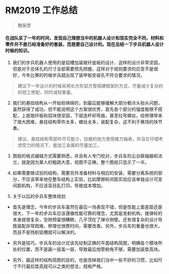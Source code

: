 # RM2019 工作总结
> 魏昊罡

#### 在战队呆了一年的时间，发现自己理想当中的机器人设计和现实完全不同，材料和零件并不是已经准备好的套装，而是要自己设计的。现在总结一下步兵机器人设计时候的知识。

1. 我们的步兵机器人使用的是铝槽加装玻纤底板的设计，这样的设计非常坚固，但是对于总体孔的尺寸全部需要预先把握，这样对于规则要求的应变不是很好，今年比赛的时候步兵就出现了装甲板安装孔不符合要求的情况。
>建议下一年设计的时候采用长方形铝方管搭建框架的方式，尽量减少复杂的的钳工修配，同时减轻重量。

2. 我们的悬挂结构从一开始软绵绵的，到最后能够缓解大部分都点头抬头问题，虽然获得了成功，但不能说明这个方案很优秀，首先各个部分的强度极限不搭配，上层玻纤板和铝块很坚固，下层连杆却弯曲，甚至拉弯螺丝，给修理带来了很大困难，悬挂结构零件太多，螺丝太多，装配复杂，这不利于赛场的快节奏。

>建议，悬挂结构零部件尽可能少，铰接的地方使用推力轴承，并且在仔细考虑受力的情况下，能加工金属的尽量加工。

3. 图纸的格式编辑方式需要熟悉，并且有人专门校对，步兵车的云台联轴器和法兰，就是因为某人的粗疏大意，视图不正确，整个图纸只显示了一半。

4. 如果需要做试验的结构，需要另外准备材料与相应的安装，需要分离系统的部分，不应该草率地在整车结构上实验，比如摩擦轮间距实验应该单独设计可变间距机构，不应该盲目乱打印。导致成本增加。

5. 关于以后的步兵车整体规划
- 首先是理念，今年的步兵车虽然在最后一场表现不错，但是性能上面差距还是很大，下一年的步兵车应该遵循性能可靠的理念，尤其是发射机构，拨弹轮的本身就很复杂，空隙预留很糟糕，几乎顶在了弹仓侧壁。还有很复杂的设计导致装配非常困难，修理也很费时间，需要改善。另外，步兵车的重量也很大，而且不是铣削铝槽就可以解决的。

- 另外是技巧，步兵车的设计应该先绘制正确的平面结构简图，明确各个模块所处的位置，而不是画一层盖一层，导致最后炮管俯角不够，需要加装垫高块。

- 另外，画这样的结构简图的目的，也是改掉我们当中一些不好的习惯，比如尺寸不行最后垫高就可以之类的想法，规格严格。
